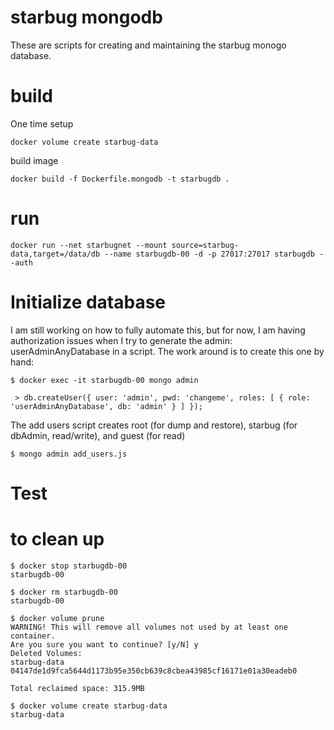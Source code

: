 # starbug mongodb

These are scripts for creating and maintaining the starbug monogo database.

# build

One time setup

```
docker volume create starbug-data
```

build image

```
docker build -f Dockerfile.mongodb -t starbugdb .

```

# run

```
docker run --net starbugnet --mount source=starbug-data,target=/data/db --name starbugdb-00 -d -p 27017:27017 starbugdb --auth
```

# Initialize database

I am still working on how to fully automate this, but for now, I am
having authorization issues when I try to generate the admin:
userAdminAnyDatabase in a script. The work around is to create this one
by hand:

```
$ docker exec -it starbugdb-00 mongo admin

 > db.createUser({ user: 'admin', pwd: 'changeme', roles: [ { role: 'userAdminAnyDatabase', db: 'admin' } ] });

```

The add users script creates root (for dump and restore), starbug (for dbAdmin, read/write), and guest (for read)

```
$ mongo admin add_users.js
```

# Test




# to clean up

```
$ docker stop starbugdb-00
starbugdb-00

$ docker rm starbugdb-00
starbugdb-00

$ docker volume prune
WARNING! This will remove all volumes not used by at least one container.
Are you sure you want to continue? [y/N] y
Deleted Volumes:
starbug-data
04147de1d9fca5644d1173b95e350cb639c8cbea43985cf16171e01a30eadeb0

Total reclaimed space: 315.9MB

$ docker volume create starbug-data
starbug-data


```
